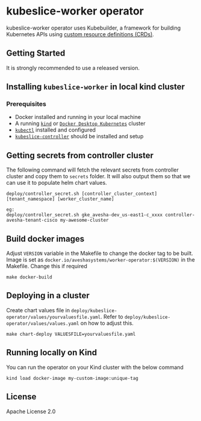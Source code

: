 # kubeslice-worker operator

kubeslice-worker operator uses Kubebuilder, a framework for building Kubernetes APIs
using [custom resource definitions (CRDs)](https://kubernetes.io/docs/tasks/access-kubernetes-api/extend-api-custom-resource-definitions).

## Getting Started

It is strongly recommended to use a released version.

## Installing `kubeslice-worker` in local kind cluster

### Prerequisites

* Docker installed and running in your local machine
* A running [`kind`](https://kind.sigs.k8s.io/) or [`Docker Desktop Kubernetes`](https://docs.docker.com/desktop/kubernetes/)
  cluster
* [`kubectl`](https://kubernetes.io/docs/tasks/tools/) installed and configured
* [`kubeslice-controller`](https://github.com/kubeslice/kubeslice-controller) should be installed and setup

## Getting secrets from controller cluster

The following command will fetch the relevant secrets from controller cluster
and copy them to `secrets` folder. It will also output them so that we
can use it to populate helm chart values.

```
deploy/controller_secret.sh [controller_cluster_context] [tenant_namespace] [worker_cluster_name]

eg:
deploy/controller_secret.sh gke_avesha-dev_us-east1-c_xxxx controller-avesha-tenant-cisco my-awesome-cluster
```

## Build docker images

Adjust `VERSION` variable in the Makefile to change the docker tag to be built.
Image is set as `docker.io/aveshasystems/worker-operator:$(VERSION)` in the Makefile. Change this if required

```
make docker-build
```

## Deploying in a cluster

Create chart values file in `deploy/kubeslice-operator/values/yourvaluesfile.yaml`.
Refer to `deploy/kubeslice-operator/values/values.yaml` on how to adjust this.

```
make chart-deploy VALUESFILE=yourvaluesfile.yaml
```

## Running locally on Kind

You can run the operator on your Kind cluster with the below command

```
kind load docker-image my-custom-image:unique-tag
```

## License

Apache License 2.0
